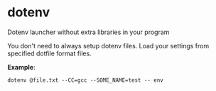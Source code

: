 # dotenv
Dotenv launcher without extra libraries in your program

You don't need to always setup dotenv files. Load your settings from specified dotfile format files.

**Example**:

`dotenv @file.txt --CC=gcc --SOME_NAME=test -- env`
